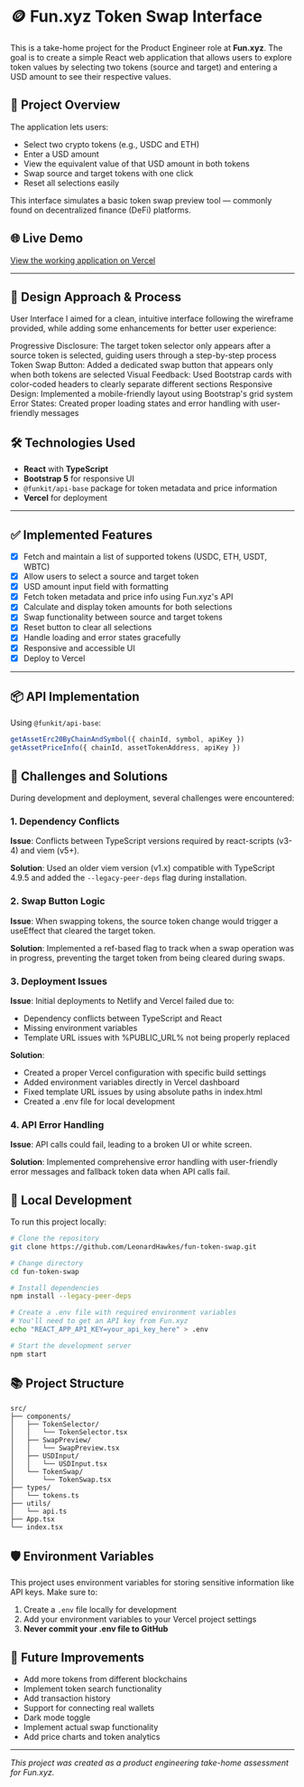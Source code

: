 # 🪙 Fun.xyz Token Swap Interface

This is a take-home project for the Product Engineer role at **Fun.xyz**. The goal is to create a simple React web application that allows users to explore token values by selecting two tokens (source and target) and entering a USD amount to see their respective values.

## 🚀 Project Overview

The application lets users:
- Select two crypto tokens (e.g., USDC and ETH)
- Enter a USD amount
- View the equivalent value of that USD amount in both tokens
- Swap source and target tokens with one click
- Reset all selections easily

This interface simulates a basic token swap preview tool — commonly found on decentralized finance (DeFi) platforms.

## 🌐 Live Demo

[View the working application on Vercel](https://fun-token-swap.vercel.app/)

---

## 🎨 Design Approach & Process
User Interface
I aimed for a clean, intuitive interface following the wireframe provided, while adding some enhancements for better user experience:

Progressive Disclosure: The target token selector only appears after a source token is selected, guiding users through a step-by-step process
Token Swap Button: Added a dedicated swap button that appears only when both tokens are selected
Visual Feedback: Used Bootstrap cards with color-coded headers to clearly separate different sections
Responsive Design: Implemented a mobile-friendly layout using Bootstrap's grid system
Error States: Created proper loading states and error handling with user-friendly messages

## 🛠️ Technologies Used

- **React** with **TypeScript**
- **Bootstrap 5** for responsive UI
- `@funkit/api-base` package for token metadata and price information
- **Vercel** for deployment

---

## ✅ Implemented Features

- [x] Fetch and maintain a list of supported tokens (USDC, ETH, USDT, WBTC)
- [x] Allow users to select a source and target token
- [x] USD amount input field with formatting
- [x] Fetch token metadata and price info using Fun.xyz's API
- [x] Calculate and display token amounts for both selections
- [x] Swap functionality between source and target tokens
- [x] Reset button to clear all selections
- [x] Handle loading and error states gracefully
- [x] Responsive and accessible UI
- [x] Deploy to Vercel

---

## 📦 API Implementation

Using `@funkit/api-base`:

```ts
getAssetErc20ByChainAndSymbol({ chainId, symbol, apiKey })
getAssetPriceInfo({ chainId, assetTokenAddress, apiKey })
```

## 🚧 Challenges and Solutions

During development and deployment, several challenges were encountered:

### 1. Dependency Conflicts

**Issue**: Conflicts between TypeScript versions required by react-scripts (v3-4) and viem (v5+).

**Solution**: Used an older viem version (v1.x) compatible with TypeScript 4.9.5 and added the `--legacy-peer-deps` flag during installation.

### 2. Swap Button Logic

**Issue**: When swapping tokens, the source token change would trigger a useEffect that cleared the target token.

**Solution**: Implemented a ref-based flag to track when a swap operation was in progress, preventing the target token from being cleared during swaps.

### 3. Deployment Issues

**Issue**: Initial deployments to Netlify and Vercel failed due to:
- Dependency conflicts between TypeScript and React
- Missing environment variables
- Template URL issues with %PUBLIC_URL% not being properly replaced

**Solution**:
- Created a proper Vercel configuration with specific build settings
- Added environment variables directly in Vercel dashboard
- Fixed template URL issues by using absolute paths in index.html
- Created a .env file for local development

### 4. API Error Handling

**Issue**: API calls could fail, leading to a broken UI or white screen.

**Solution**: Implemented comprehensive error handling with user-friendly error messages and fallback token data when API calls fail.

## 🔧 Local Development

To run this project locally:

```bash
# Clone the repository
git clone https://github.com/LeonardHawkes/fun-token-swap.git

# Change directory
cd fun-token-swap

# Install dependencies
npm install --legacy-peer-deps

# Create a .env file with required environment variables
# You'll need to get an API key from Fun.xyz
echo "REACT_APP_API_KEY=your_api_key_here" > .env

# Start the development server
npm start
```

## 📚 Project Structure

```
src/
├── components/
│   ├── TokenSelector/
│   │   └── TokenSelector.tsx
│   ├── SwapPreview/
│   │   └── SwapPreview.tsx
│   ├── USDInput/
│   │   └── USDInput.tsx
│   └── TokenSwap/
│       └── TokenSwap.tsx
├── types/
│   └── tokens.ts
├── utils/
│   └── api.ts
├── App.tsx
└── index.tsx
```

## 🛡️ Environment Variables

This project uses environment variables for storing sensitive information like API keys. Make sure to:

1. Create a `.env` file locally for development
2. Add your environment variables to your Vercel project settings
3. **Never commit your .env file to GitHub**

## 🔮 Future Improvements

- Add more tokens from different blockchains
- Implement token search functionality
- Add transaction history
- Support for connecting real wallets
- Dark mode toggle
- Implement actual swap functionality
- Add price charts and token analytics

---

*This project was created as a product engineering take-home assessment for Fun.xyz.*